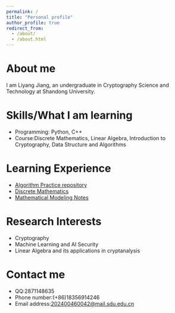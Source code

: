 ```yaml
---
permalink: /
title: "Personal profile"
author_profile: true
redirect_from: 
  - /about/
  - /about.html
---
```

# About me
I am Liyang Jiang, an undergraduate in Cryptography Science and Technology at Shandong University.
# Skills/What I am learning
- Programming: Python, C++
- Course:Discrete Mathematics, Linear Algebra, Introduction to Cryptography, Data Structure and Algorithms

# Learning Experience
- [Algorithm Practice repository](https://github.com/hxhdhcjmet/Code_For_Algorithm.git)
- [Discrete Mathematics](https://github.com/hxhdhcjmet/Discrete-Mathematics-Final-Assignment-2025-.git)
- [Mathematical Modeling Notes](https://github.com/hxhdhcjmet/SummerClassOfMathematicModeling.git)

# Research Interests 
- Cryptography  
- Machine Learning and AI Security  
- Linear Algebra and its applications in cryptanalysis

# Contact me
- QQ:2871148635
- Phone number:(+86)18356914246
- Email address:202400460042@mail.sdu.edu.cn


